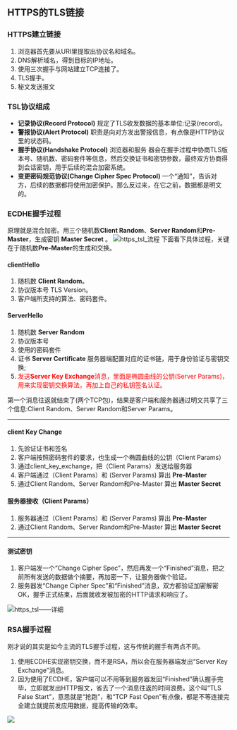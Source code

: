 ## HTTPS的TLS链接

### HTTPS建立链接
1. 浏览器首先要从URI里提取出协议名和域名。
2. DNS解析域名，得到目标的IP地址。
3. 使用三次握手与网站建立TCP连接了。
4. TLS握手。
5. 秘文发送报文

### TSL协议组成
+ **记录协议(Record Protocol)** 规定了TLS收发数据的基本单位:记录(record)。
+ **警报协议(Alert Protocol)** 职责是向对方发出警报信息，有点像是HTTP协议里的状态码。
+ **握手协议(Handshake Protocol)** 浏览器和服务 器会在握手过程中协商TLS版本号、随机数、密码套件等信息，然后交换证书和密钥参数，最终双方协商得 到会话密钥，用于后续的混合加密系统。
+ **变更密码规范协议(Change Cipher Spec Protocol)** 一个“通知”，告诉对 方，后续的数据都将使用加密保护。那么反过来，在它之前，数据都是明文的。

### ECDHE握手过程
原理就是混合加密。用三个随机数**Client Random**、**Server Random**和**Pre-Master**，生成密钥 **Master Secret** 。
![https_tsl_流程](../../Images/http/https_tsl_m.png)
下面看下具体过程，关键在于随机数**Pre-Master**的生成和交换。

#### clientHello
1. 随机数 **Client Random**。
2. 协议版本号 TLS Version。
3. 客户端所支持的算法、密码套件。

#### ServerHello
1. 随机数 **Server Random**
2. 协议版本号
3. 使用的密码套件
4. 证书 **Server Certificate** 服务器端配置对应的证书链，用于身份验证与密钥交换;
5. <font color=red >发送**Server Key Exchange**消息，里面是椭圆曲线的公钥(Server Params)，用来实现密钥交换算法，再加上自己的私钥签名认证。</font>

第一个消息往返就结束了(两个TCP包)，结果是客户端和服务器通过明文共享了三个信息:Client Random、Server Random和Server Params。
****

#### client Key Change
1. 先验证证书和签名
2. 客户端按照密码套件的要求，也生成一个椭圆曲线的公钥（Client Params）
3. 通过client_key_exchange，把（Client Params）发送给服务器
4. 客户端通过（Client Params）和 (Server Params) 算出 **Pre-Master**
5. 通过Client Random、Server Random和Pre-Master 算出 **Master Secret**

#### 服务器接收（Client Params）
1. 服务器通过（Client Params）和 (Server Params) 算出 **Pre-Master**
2. 通过Client Random、Server Random和Pre-Master 算出 **Master Secret**
****

#### 测试密钥
1. 客户端发一个“Change Cipher Spec”，然后再发一个“Finished”消息，把之前所有发送的数据做个摘要，再加密一下，让服务器做个验证。
2. 服务器发“Change Cipher Spec”和“Finished”消息，双方都验证加密解密OK，握手正式结束，后面就收发被加密的HTTP请求和响应了。

![https_tsl——详细](../../Images/http/https_tsl链接.png)


### RSA握手过程
刚才说的其实是如今主流的TLS握手过程，这与传统的握手有两点不同。
1. 使用ECDHE实现密钥交换，而不是RSA，所以会在服务器端发出“Server Key Exchange”消息。
2. 因为使用了ECDHE，客户端可以不用等到服务器发回“Finished”确认握手完毕，立即就发出HTTP报文，省去了一个消息往返的时间浪费。这个叫“TLS False Start”，意思就是“抢跑”，和“TCP Fast Open”有点像，都是不等连接完全建立就提前发应用数据，提高传输的效率。

![](../../Images/http/https_TSL_RSA.png)

